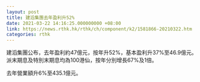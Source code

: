 ```yaml
---
layout: post
title: 建滔集團去年盈利升52%
date: 2021-03-22 14:16:25.000000000 +08:00
link: https://news.rthk.hk/rthk/ch/component/k2/1581866-20210322.htm
categories: rthk
---
```


建滔集團公布，去年盈利約47億元，按年升52%，基本盈利升37%至46.9億元。派末期息及特別末期息均為100港仙，按年分別增長67%及1倍。

去年營業額升6%至435.1億元。
